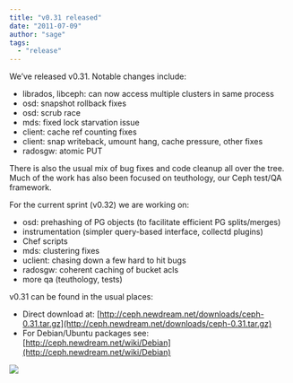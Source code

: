 ```yaml
---
title: "v0.31 released"
date: "2011-07-09"
author: "sage"
tags: 
  - "release"
---
```


We’ve released v0.31. Notable changes include:

- librados, libceph: can now access multiple clusters in same process
- osd: snapshot rollback fixes
- osd: scrub race
- mds: fixed lock starvation issue
- client: cache ref counting fixes
- client: snap writeback, umount hang, cache pressure, other fixes
- radosgw: atomic PUT

There is also the usual mix of bug fixes and code cleanup all over the tree. Much of the work has also been focused on teuthology, our Ceph test/QA framework.

For the current sprint (v0.32) we are working on:

- osd: prehashing of PG objects (to facilitate efficient PG splits/merges)
- instrumentation (simpler query-based interface, collectd plugins)
- Chef scripts
- mds: clustering fixes
- uclient: chasing down a few hard to hit bugs
- radosgw: coherent caching of bucket acls
- more qa (teuthology, tests)

v0.31 can be found in the usual places:

- Direct download at: [http://ceph.newdream.net/downloads/ceph-0.31.tar.gz](http://ceph.newdream.net/downloads/ceph-0.31.tar.gz)
- For Debian/Ubuntu packages see: [http://ceph.newdream.net/wiki/Debian](http://ceph.newdream.net/wiki/Debian)

![](http://track.hubspot.com/__ptq.gif?a=268973&k=14&bu=http://ceph.com&r=http://ceph.com/releases/v0-31-released/&bvt=rss&p=wordpress)
